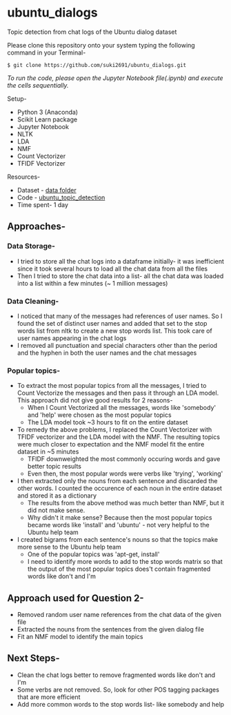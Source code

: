# ubuntu_dialogs
Topic detection from chat logs of the Ubuntu dialog dataset

Please clone this repository onto your system typing the following command in your Terminal-

``` 
$ git clone https://github.com/suki2691/ubuntu_dialogs.git
```
*To run the code, please open the Jupyter Notebook file(.ipynb) and execute the cells sequentially.*

Setup-
* Python 3 (Anaconda)
* Scikit Learn package
* Jupyter Notebook
* NLTK
* LDA
* NMF
* Count Vectorizer
* TFIDF Vectorizer

Resources-
- Dataset - [data folder](https://github.com/suki2691/ubuntu_dialogs/tree/master/data)
- Code - [ubuntu_topic_detection](https://github.com/suki2691/ubuntu_dialogs/blob/master/Ubuntu_topic_detection.ipynb)
- Time spent- 1 day

## Approaches-

### Data Storage-
- I tried to store all the chat logs into a dataframe initially- it was inefficient since it took several hours to load all the chat data from all the files
- Then I tried to store the chat data into a list- all the chat data was loaded into a list within a few minutes (~ 1 million messages)

### Data Cleaning-
- I noticed that many of the messages had references of user names. So I found the set of distinct user names and added that set to the stop words list from nltk to create a new stop words list. This took care of user names appearing in the chat logs
- I removed all punctuation and special characters other than the period and the hyphen in both the user names and the chat messages

### Popular topics-
- To extract the most popular topics from all the messages, I tried to Count Vectorize the messages and then pass it through an LDA model. This approach did not give good results for 2 reasons-
  - When I Count Vectorized all the messages, words like 'somebody' and 'help' were chosen as the most popular topics
  - The LDA model took ~3 hours to fit on the entire dataset
- To remedy the above problems, I replaced the Count Vectorizer with TFIDF vectorizer and the LDA model with the NMF. The resulting topics were much closer to expectation and the NMF model fit the entire dataset in ~5 minutes
  - TFIDF downweighted the most commonly occuring words and gave better topic results
  - Even then, the most popular words were verbs like 'trying', 'working'
- I then extracted only the nouns from each sentence and discarded the other words. I counted the occurence of each noun in the entire dataset and stored it as a dictionary
  - The results from the above method was much better than NMF, but it did not make sense.
  - Why didn't it make sense? Because then the most popular topics became words like 'install' and 'ubuntu' - not very helpful to the Ubuntu help team
- I created bigrams from each sentence's nouns so that the topics make more sense to the Ubuntu help team
  - One of the popular topics was 'apt-get, install' 
  - I need to identify more words to add to the stop words matrix so that the output of the most popular topics does't contain fragmented words like don't and I'm

## Approach used for Question 2-
- Removed random user name references from the chat data of the given file
- Extracted the nouns from the sentences from the given dialog file
- Fit an NMF model to identify the main topics
  
## Next Steps-
- Clean the chat logs better to remove fragmented words like don't and I'm
- Some verbs are not removed. So, look for other POS tagging packages that are more efficient
- Add more common words to the stop words list- like somebody and help
